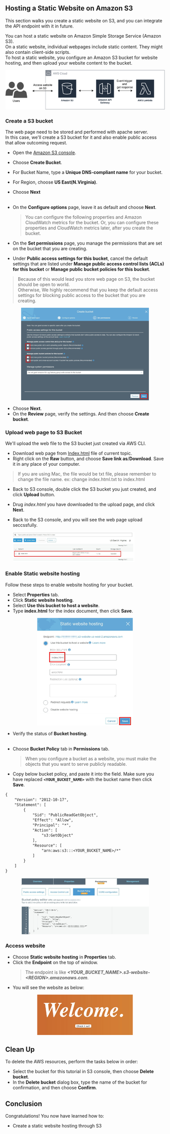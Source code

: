 ## Hosting a Static Website on Amazon S3

This section walks you create a static website on S3, and you can integrate the API endpoint with it in future.

You can host a static website on Amazon Simple Storage Service (Amazon S3). </br>
On a static website, individual webpages include static content. They might also contain client-side scripts. </br>
To host a static website, you configure an Amazon S3 bucket for website hosting, and then upload your website content to the bucket.

<p align="center">
    <img src="images/Static-website-on-s3.png">
</p>

### Create a S3 bucket

The web page need to be stored and performed with apache server. </br>
In this case, we'll create a S3 bucket for it and also enable public access that allow outcoming request.

- Open the [Amazon S3 console](https://console.aws.amazon.com/s3/home).
- Choose **Create Bucket**.
- For Bucket Name, type a **Unique DNS-compliant name** for your bucket.
- For Region, choose **US East(N.Virginia)**.
- Choose **Next** </br></br>
- On the **Configure options** page, leave it as default and choose **Next**.

  > You can configure the following properties and Amazon CloudWatch metrics for the bucket. Or, you can configure these properties and CloudWatch metrics later, after you create the bucket. </br>

- On the **Set permissions** page, you manage the permissions that are set on the bucket that you are creating.
- Under **Public access settings for this bucket**, cancel the default settings that are listed under **Manage public access control lists (ACLs) for this bucket** or **Manage public bucket policies for this bucket**.

> Because of this would lead you store web page on S3, the bucket should be open to world. </br>
> Otherwise, We highly recommend that you keep the default access settings for blocking public access to the bucket that you are creating.

<p align="center">
    <img src="images/s3-enable-public-access.jpg" width="80%" height="80%">
</p>

- Choose **Next**.
- On the **Review** page, verify the settings. And then choose **Create bucket**.

### Upload web page to S3 Bucket

We'll upload the web file to the S3 bucket just created via AWS CLI.

- Download web page from [Index.html](https://github.com/ecloudvalley/Run-Serverless-CICD-Pipeline-with-AWS-CodeStar-and-Develop-with-AWS-Cloud9/blob/master/index.html) file of current topic.
- Right click on the **Raw** button, and choose **Save link as**/**Download**. Save it in any place of your computer.
> If you are using Mac, the file would be txt file, please remember to change the file name. ex: change index.html.txt to index.html

- Back to S3 console, double click the S3 bucket you just created, and click **Upload** button.
- Drug _index.html_ you have downloaded to the upload page, and click **Next**.

- Back to the S3 console, and you will see the web page upload seccssfully.
  <p align="left">
      <img src="images/upload-successful.png" width="80%">
  </p>

### Enable Static website hosting

Follow these steps to enable website hosting for your bucket.

- Select **Properties** tab.
- Click **Static website hosting**.
- Select **Use this bucket to host a website**.
- Type **index.html** for the index document, then click **Save**.

<p align="center">
    <img src="images/website-hosting.jpg" width="60%" height="60%">
</p>

- Verify the status of **Bucket hosting**.</br></br>

- Choose **Bucket Policy** tab in **Permissions** tab.

  > When you configure a bucket as a website, you must make the objects that you want to serve publicly readable.

- Copy below bucket policy, and paste it into the field. Make sure you have replaced **`<YOUR_BUCKET_NAME>`** with the bucket name then click **Save**.

```
{
    "Version": "2012-10-17",
    "Statement": [
        {
            "Sid": "PublicReadGetObject",
            "Effect": "Allow",
            "Principal": "*",
            "Action": [
                "s3:GetObject"
            ],
            "Resource": [
                "arn:aws:s3:::<YOUR_BUCKET_NAME>/*"
            ]
        }
    ]
}
```

<p align="center">
    <img src="images/bucket-policy.jpg" width="80%" height="80%">
</p>

### Access website

- Choose **Static website hosting** in **Properties** tab.
- Click the **Endpoint** on the top of window.
  > The endpoint is like **_\<YOUR_BUCKET_NAME\>.s3-website-\<REGION\>.amazonaws.com_**.
- You will see the website as below:

<p align="center">
    <img src="images/website.jpg" width="60%" height="60%">
</p>

## Clean Up

To delete the AWS resources, perform the tasks below in order:

- Select the bucket for this tutorial in S3 console, then choose **Delete bucket**.
- In the **Delete bucket** dialog box, type the name of the bucket for confirmation, and then choose **Confirm**.

## Conclusion

Congratulations! You now have learned how to:

- Create a static website hosting through S3
